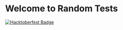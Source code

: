 # Welcome to Random Tests

[![Hacktoberfest Badge](https://certopus.s3.ap-south-1.amazonaws.com/badges/111245c823304e19bcfddccf65fc7eac.png)](https://certopus.com/c/111245c823304e19bcfddccf65fc7eac)
